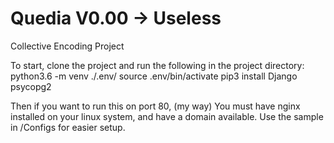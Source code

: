 # Quedia V0.00 -> Useless
Collective Encoding Project

To start, clone the project and run the following in the project directory:
  python3.6 -m venv ./.env/
  source .env/bin/activate
  pip3 install Django psycopg2

Then if you want to run this on port 80, (my way)
You must have nginx installed on your linux system, and have a domain available.
Use the sample in /Configs for easier setup.

